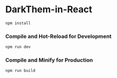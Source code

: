 # DarkThem-in-React

```sh
npm install
```

### Compile and Hot-Reload for Development

```sh
npm run dev
```

### Compile and Minify for Production

```sh
npm run build
```
